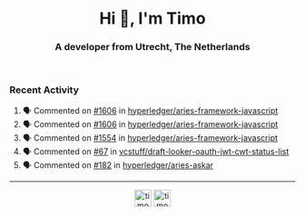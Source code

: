 <h1 align="center">Hi 👋, I'm Timo</h1>
<h3 align="center">A developer from Utrecht, The Netherlands</h3>
<br/>
<!-- https://github.com/rahuldkjain/github-profile-readme-generator --!>

<!--  <p align="left"><img src="https://github-readme-stats.vercel.app/api?username=timoglastra&show_icons=true&count_private=true&" alt="timoglastra" /></p> --!>

<!--
Github language stats
<p align="left"><img src="https://github-readme-stats.vercel.app/api/top-langs/?username=timoglastra&layout=compact" alt="timoglastra" /><p>
-->

<!-- Codestats language stats -->
<!-- <p align="left"><img src="https://codestats-readme.vercel.app/api/top-langs/?username=timoglastra&layout=compact&language_count=12" alt="timoglastra" /><p>    --!>
  
<h3>Recent Activity</h3>

<!--START_SECTION:activity-->
1. 🗣 Commented on [#1606](https://github.com/hyperledger/aries-framework-javascript/pull/1606#issuecomment-1768172973) in [hyperledger/aries-framework-javascript](https://github.com/hyperledger/aries-framework-javascript)
2. 🗣 Commented on [#1606](https://github.com/hyperledger/aries-framework-javascript/pull/1606#issuecomment-1768170759) in [hyperledger/aries-framework-javascript](https://github.com/hyperledger/aries-framework-javascript)
3. 🗣 Commented on [#1554](https://github.com/hyperledger/aries-framework-javascript/issues/1554#issuecomment-1767930033) in [hyperledger/aries-framework-javascript](https://github.com/hyperledger/aries-framework-javascript)
4. 🗣 Commented on [#67](https://github.com/vcstuff/draft-looker-oauth-jwt-cwt-status-list/issues/67#issuecomment-1767914948) in [vcstuff/draft-looker-oauth-jwt-cwt-status-list](https://github.com/vcstuff/draft-looker-oauth-jwt-cwt-status-list)
5. 🗣 Commented on [#182](https://github.com/hyperledger/aries-askar/issues/182#issuecomment-1767911812) in [hyperledger/aries-askar](https://github.com/hyperledger/aries-askar)
<!--END_SECTION:activity-->

---

<p align="center">
<a href="https://twitter.com/timoglastra" target="blank"><img align="center" src="https://cdn.jsdelivr.net/npm/simple-icons@3.0.1/icons/twitter.svg" alt="timoglastra" height="30" width="30" /></a>
<a href="https://linkedin.com/in/timoglastra" target="blank"><img align="center" src="https://cdn.jsdelivr.net/npm/simple-icons@3.0.1/icons/linkedin.svg" alt="timoglastra" height="30" width="30" /></a>
</p>




